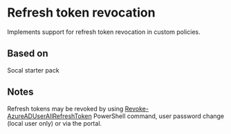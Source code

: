 # Refresh token revocation
Implements support for refresh token revocation in custom policies.

## Based on
Socal starter pack

## Notes

Refresh tokens may be revoked by using [Revoke-AzureADUserAllRefreshToken](https://docs.microsoft.com/en-us/powershell/module/azuread/revoke-azureaduserallrefreshtoken?view=azureadps-2.0)
 PowerShell command, user password change (local user only) or via the portal.